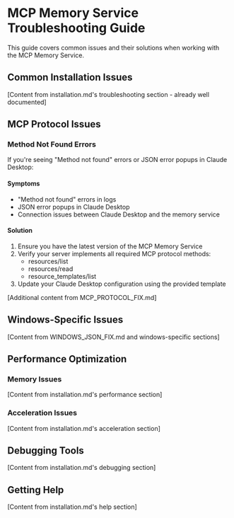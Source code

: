 # MCP Memory Service Troubleshooting Guide

This guide covers common issues and their solutions when working with the MCP Memory Service.

## Common Installation Issues

[Content from installation.md's troubleshooting section - already well documented]

## MCP Protocol Issues

### Method Not Found Errors

If you're seeing "Method not found" errors or JSON error popups in Claude Desktop:

#### Symptoms
- "Method not found" errors in logs
- JSON error popups in Claude Desktop
- Connection issues between Claude Desktop and the memory service

#### Solution
1. Ensure you have the latest version of the MCP Memory Service
2. Verify your server implements all required MCP protocol methods:
   - resources/list
   - resources/read
   - resource_templates/list
3. Update your Claude Desktop configuration using the provided template

[Additional content from MCP_PROTOCOL_FIX.md]

## Windows-Specific Issues

[Content from WINDOWS_JSON_FIX.md and windows-specific sections]

## Performance Optimization

### Memory Issues
[Content from installation.md's performance section]

### Acceleration Issues
[Content from installation.md's acceleration section]

## Debugging Tools

[Content from installation.md's debugging section]

## Getting Help

[Content from installation.md's help section]
